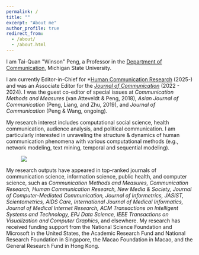 ```yaml
---
permalink: /
title: ""
excerpt: "About me"
author_profile: true
redirect_from: 
  - /about/
  - /about.html
---
```


I am Tai-Quan "Winson" Peng, a Professor in the [Department of Communication](https://comartsci.msu.edu/our-people/taiquan-winson-peng), Michigan State University. 

I am currently Editor-in-Chief for *[Human Communication Research](https://academic.oup.com/hcr) (2025-) and was an Associate Editor for the *[Journal of Communication](https://academic.oup.com/joc)* (2022 - 2024). I was the guest co-editor of special issues at *Communication Methods and Measures* (van Atteveldt & Peng, 2018), *Asian Journal of Communication* (Peng, Liang, and Zhu, 2019), and *Journal of Communication* (Peng & Wang, ongoing). 

My research interest includes computational social science, health communication, audience analysis, and political communication. I am particularly interested in unraveling the structure & dynamics of human communication phenomena with various computational methods (e.g., network modeling, text mining, temporal and sequential modeling).

<figure>
  <img src="/assets/images/my-research-summary.png">
</figure>

My research outputs have appeared in top-ranked journals of communication science, information science, public health, and computer science, such as *Communication Methods and Measures, Communication Research, Human Communication Research, New Media & Society, Journal of Computer-Mediated Communication, Journal of Informetrics, JASIST, Scientometrics, AIDS Care, International Journal of Medical Informatics, Journal of Medical Internet Research, ACM Transactions on Intelligent Systems and Technology, EPJ Data Science, IEEE Transactions on Visualization and Computer Graphics*, and elsewhere. My research has received funding support from the National Science Foundation and Microsoft in the United States, the Academic Research Fund and National Research Foundation in Singapore, the Macao Foundation in Macao, and the General Research Fund in Hong Kong.
